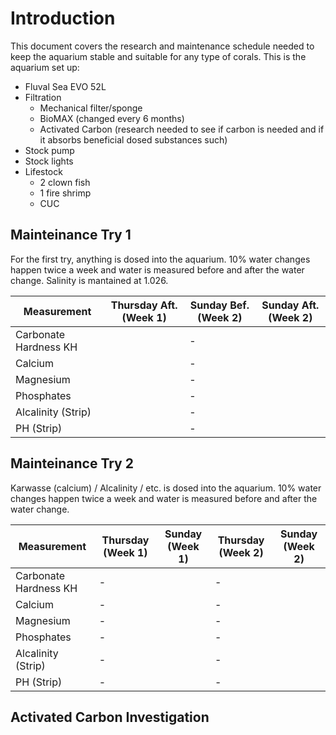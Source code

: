 # Introduction

This document covers the research and maintenance schedule needed to keep the aquarium stable and suitable for any type of corals. This is the aquarium set up:

- Fluval Sea EVO 52L
- Filtration
  - Mechanical filter/sponge
  - BioMAX (changed every 6 months)
  - Activated Carbon (research needed to see if carbon is needed and if it absorbs beneficial dosed substances such)
- Stock pump
- Stock lights
- Lifestock
  - 2 clown fish
  - 1 fire shrimp
  - CUC

## Mainteinance Try 1

For the first try, anything is dosed into the aquarium. 10% water changes happen twice a week and water is measured before and after the water change. Salinity is mantained at 1.026.

|    Measurement        | Thursday Aft. (Week 1) | Sunday Bef. (Week 2) | Sunday Aft. (Week 2) |
| --------------------- | ---------------------- | -------------------- | -------------------- |
| Carbonate Hardness KH |                        | -                    |                      |
| Calcium               |                        | -                    |                      |
| Magnesium             |                        | -                    |                      |
| Phosphates            |                        | -                    |                      |
| Alcalinity (Strip)    |                        | -                    |                      |
| PH (Strip)            |                        | -                    |                      |


## Mainteinance Try 2

Karwasse (calcium) / Alcalinity / etc. is dosed into the aquarium. 10% water changes happen twice a week and water is measured before and after the water change.

|    Measurement        | Thursday (Week 1) | Sunday (Week 1) | Thursday (Week 2) | Sunday (Week 2) |
| --------------------- | ----------------- | --------------- | ----------------- | --------------- |
| Carbonate Hardness KH | -                 |                 | -                 |                 |
| Calcium               | -                 |                 | -                 |                 |
| Magnesium             | -                 |                 | -                 |                 |
| Phosphates            | -                 |                 | -                 |                 |
| Alcalinity (Strip)    | -                 |                 | -                 |                 |
| PH (Strip)            | -                 |                 | -                 |                 |

## Activated Carbon Investigation
